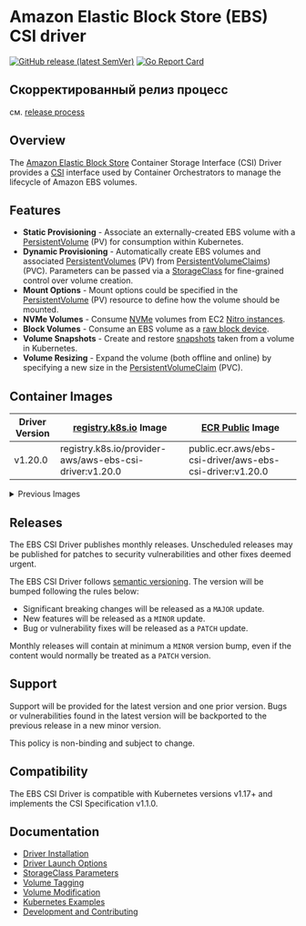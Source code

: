 # Amazon Elastic Block Store (EBS) CSI driver
[![GitHub release (latest SemVer)](https://img.shields.io/github/v/release/c2devel/aws-ebs-csi-driver)](https://github.com/c2devel/aws-ebs-csi-driver/releases)
[![Go Report Card](https://goreportcard.com/badge/github.com/c2devel/aws-ebs-csi-driver)](https://goreportcard.com/report/github.com/c2devel/aws-ebs-csi-driver)

## Скорректированный релиз процесс

см. [release process](docs/release.md)

## Overview

The [Amazon Elastic Block Store](https://aws.amazon.com/ebs/) Container Storage Interface (CSI) Driver provides a [CSI](https://github.com/container-storage-interface/spec/blob/master/spec.md) interface used by Container Orchestrators to manage the lifecycle of Amazon EBS volumes.

## Features
* **Static Provisioning** - Associate an externally-created EBS volume with a [PersistentVolume](https://kubernetes.io/docs/concepts/storage/persistent-volumes/) (PV) for consumption within Kubernetes.
* **Dynamic Provisioning** - Automatically create EBS volumes and associated [PersistentVolumes](https://kubernetes.io/docs/concepts/storage/persistent-volumes/) (PV) from [PersistentVolumeClaims](https://kubernetes.io/docs/concepts/storage/persistent-volumes/#dynamic)) (PVC). Parameters can be passed via a [StorageClass](https://kubernetes.io/docs/concepts/storage/storage-classes/#the-storageclass-resource) for fine-grained control over volume creation.
* **Mount Options** - Mount options could be specified in the [PersistentVolume](https://kubernetes.io/docs/concepts/storage/persistent-volumes/) (PV) resource to define how the volume should be mounted.
* **NVMe Volumes** - Consume [NVMe](https://docs.aws.amazon.com/AWSEC2/latest/UserGuide/nvme-ebs-volumes.html) volumes from EC2 [Nitro instances](https://docs.aws.amazon.com/AWSEC2/latest/UserGuide/instance-types.html#ec2-nitro-instances).
* **Block Volumes** - Consume an EBS volume as a [raw block device](https://kubernetes-csi.github.io/docs/raw-block.html).
* **Volume Snapshots** - Create and restore [snapshots](https://kubernetes.io/docs/concepts/storage/volume-snapshots/) taken from a volume in Kubernetes.
* **Volume Resizing** - Expand the volume (both offline and online) by specifying a new size in the [PersistentVolumeClaim](https://kubernetes.io/docs/concepts/storage/persistent-volumes/#expanding-persistent-volumes-claims) (PVC).

## Container Images

| Driver Version | [registry.k8s.io](https://kubernetes.io/blog/2022/11/28/registry-k8s-io-faster-cheaper-ga/) Image | [ECR Public](https://gallery.ecr.aws/ebs-csi-driver/aws-ebs-csi-driver) Image |
|----------------|---------------------------------------------------------------------------------------------------|-------------------------------------------------------------------------------|
| v1.20.0        | registry.k8s.io/provider-aws/aws-ebs-csi-driver:v1.20.0                                           | public.ecr.aws/ebs-csi-driver/aws-ebs-csi-driver:v1.20.0                      |

<details>
<summary>Previous Images</summary>

| Driver Version | [registry.k8s.io](https://kubernetes.io/blog/2022/11/28/registry-k8s-io-faster-cheaper-ga/) Image | [ECR Public](https://gallery.ecr.aws/ebs-csi-driver/aws-ebs-csi-driver) Image |
|----------------|---------------------------------------------------------------------------------------------------|-------------------------------------------------------------------------------|
| v1.19.0        | registry.k8s.io/provider-aws/aws-ebs-csi-driver:v1.19.0                                           | public.ecr.aws/ebs-csi-driver/aws-ebs-csi-driver:v1.19.0                      |
| v1.18.0        | registry.k8s.io/provider-aws/aws-ebs-csi-driver:v1.18.0                                           | public.ecr.aws/ebs-csi-driver/aws-ebs-csi-driver:v1.18.0                      |
| v1.17.0        | registry.k8s.io/provider-aws/aws-ebs-csi-driver:v1.17.0                                           | public.ecr.aws/ebs-csi-driver/aws-ebs-csi-driver:v1.17.0                      |
| v1.16.1        | registry.k8s.io/provider-aws/aws-ebs-csi-driver:v1.16.1                                           | public.ecr.aws/ebs-csi-driver/aws-ebs-csi-driver:v1.16.1                      |
| v1.16.0        | registry.k8s.io/provider-aws/aws-ebs-csi-driver:v1.16.0                                           | public.ecr.aws/ebs-csi-driver/aws-ebs-csi-driver:v1.16.0                      |
| v1.15.1        | registry.k8s.io/provider-aws/aws-ebs-csi-driver:v1.15.1                                           | public.ecr.aws/ebs-csi-driver/aws-ebs-csi-driver:v1.15.1                      |
| v1.15.0        | registry.k8s.io/provider-aws/aws-ebs-csi-driver:v1.15.0                                           | public.ecr.aws/ebs-csi-driver/aws-ebs-csi-driver:v1.15.0                      |
| v1.14.1        | registry.k8s.io/provider-aws/aws-ebs-csi-driver:v1.14.1                                           | public.ecr.aws/ebs-csi-driver/aws-ebs-csi-driver:v1.14.1                      |
| v1.14.0        | registry.k8s.io/provider-aws/aws-ebs-csi-driver:v1.14.0                                           | public.ecr.aws/ebs-csi-driver/aws-ebs-csi-driver:v1.14.0                      |
| v1.13.0        | registry.k8s.io/provider-aws/aws-ebs-csi-driver:v1.13.0                                           | public.ecr.aws/ebs-csi-driver/aws-ebs-csi-driver:v1.13.0                      |
| v1.12.1        | registry.k8s.io/provider-aws/aws-ebs-csi-driver:v1.12.1                                           | public.ecr.aws/ebs-csi-driver/aws-ebs-csi-driver:v1.12.1                      |
| v1.12.0        | registry.k8s.io/provider-aws/aws-ebs-csi-driver:v1.12.0                                           | public.ecr.aws/ebs-csi-driver/aws-ebs-csi-driver:v1.12.0                      |
| v1.11.5        | registry.k8s.io/provider-aws/aws-ebs-csi-driver:v1.11.5                                           | public.ecr.aws/ebs-csi-driver/aws-ebs-csi-driver:v1.11.5                      |
| v1.11.4        | registry.k8s.io/provider-aws/aws-ebs-csi-driver:v1.11.4                                           | public.ecr.aws/ebs-csi-driver/aws-ebs-csi-driver:v1.11.4                      |
| v1.11.3        | registry.k8s.io/provider-aws/aws-ebs-csi-driver:v1.11.3                                           | public.ecr.aws/ebs-csi-driver/aws-ebs-csi-driver:v1.11.3                      |
| v1.11.2        | registry.k8s.io/provider-aws/aws-ebs-csi-driver:v1.11.2                                           | public.ecr.aws/ebs-csi-driver/aws-ebs-csi-driver:v1.11.2                      |
| v1.10.0        | registry.k8s.io/provider-aws/aws-ebs-csi-driver:v1.10.0                                           | public.ecr.aws/ebs-csi-driver/aws-ebs-csi-driver:v1.10.0                      |
| v1.9.0         | registry.k8s.io/provider-aws/aws-ebs-csi-driver:v1.9.0                                            | public.ecr.aws/ebs-csi-driver/aws-ebs-csi-driver:v1.9.0                       |
| v1.8.0         | registry.k8s.io/provider-aws/aws-ebs-csi-driver:v1.8.0                                            | public.ecr.aws/ebs-csi-driver/aws-ebs-csi-driver:v1.8.0                       |
| v1.7.0         | registry.k8s.io/provider-aws/aws-ebs-csi-driver:v1.7.0                                            | public.ecr.aws/ebs-csi-driver/aws-ebs-csi-driver:v1.7.0                       |
| v1.6.2         | registry.k8s.io/provider-aws/aws-ebs-csi-driver:v1.6.2                                            | public.ecr.aws/ebs-csi-driver/aws-ebs-csi-driver:v1.6.2                       |
| v1.6.1         | registry.k8s.io/provider-aws/aws-ebs-csi-driver:v1.6.1                                            | public.ecr.aws/ebs-csi-driver/aws-ebs-csi-driver:v1.6.1                       |
| v1.6.0         | registry.k8s.io/provider-aws/aws-ebs-csi-driver:v1.6.0                                            | public.ecr.aws/ebs-csi-driver/aws-ebs-csi-driver:v1.6.0                       |

</details>

## Releases

The EBS CSI Driver publishes monthly releases. Unscheduled releases may be published for patches to security vulnerabilities and other fixes deemed urgent.

The EBS CSI Driver follows [semantic versioning](https://semver.org/). The version will be bumped following the rules below:

* Significant breaking changes will be released as a `MAJOR` update.
* New features will be released as a `MINOR` update.
* Bug or vulnerability fixes will be released as a `PATCH` update.

Monthly releases will contain at minimum a `MINOR` version bump, even if the content would normally be treated as a `PATCH` version.

## Support

Support will be provided for the latest version and one prior version. Bugs or vulnerabilities found in the latest version will be backported to the previous release in a new minor version.

This policy is non-binding and subject to change.

## Compatibility

The EBS CSI Driver is compatible with Kubernetes versions v1.17+ and implements the CSI Specification v1.1.0.

## Documentation

* [Driver Installation](docs/install.md)
* [Driver Launch Options](docs/options.md)
* [StorageClass Parameters](docs/parameters.md)
* [Volume Tagging](docs/tagging.md)
* [Volume Modification](docs/modify-volume.md)
* [Kubernetes Examples](/examples/kubernetes)
* [Development and Contributing](CONTRIBUTING.md)
